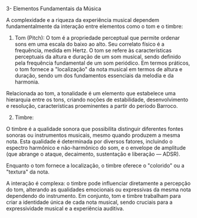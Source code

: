 3- Elementos Fundamentais da Música

A complexidade e a riqueza da experiência musical dependem fundamentalmente da interação entre elementos como o tom e o timbre:

1.  Tom (Pitch):
O tom é a propriedade perceptual que permite ordenar sons em uma escala do baixo ao alto. Seu correlato físico é a frequência, medida em Hertz. O tom se refere às características perceptuais da altura e duração de um som musical, sendo definido pela frequência fundamental de um som periódico. Em termos práticos, o tom fornece a "localização" da nota musical em termos de altura e duração, sendo um dos fundamentos essenciais da melodia e da harmonia.

Relacionada ao tom, a tonalidade é um elemento que estabelece uma hierarquia entre os tons, criando noções de estabilidade, desenvolvimento e resolução, características proeminentes a partir do período Barroco.

2.  Timbre:

O timbre é a qualidade sonora que possibilita distinguir diferentes fontes sonoras ou instrumentos musicais, mesmo quando produzem a mesma nota. Esta qualidade é determinada por diversos fatores, incluindo o espectro harmônico e não-harmônico do som, e o envelope de amplitude (que abrange o ataque, decaimento, sustentação e liberação — ADSR).

Enquanto o tom fornece a localização, o timbre oferece o "colorido" ou a "textura" da nota.

A interação é complexa: o timbre pode influenciar diretamente a percepção do tom, alterando as qualidades emocionais ou expressivas da mesma nota dependendo do instrumento. Em conjunto, tom e timbre trabalham para criar a identidade única de cada nota musical, sendo cruciais para a expressividade musical e a experiência auditiva.
